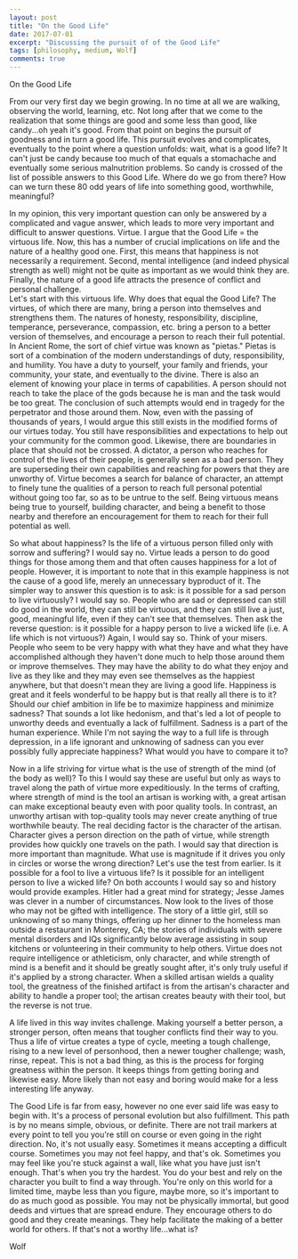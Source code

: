 ```yaml
---
layout: post
title: "On the Good Life"
date: 2017-07-01
excerpt: "Discussing the pursuit of of the Good Life"
tags: [philosophy, medium, Wolf]
comments: true
---
```


On the Good Life  
From our very first day we begin growing. In no time at all we are walking, observing the world, learning, etc. Not long after that we come to the realization that some things are good and some less than good, like candy...oh yeah it's good. From that point on begins the pursuit of goodness and in turn a good life. This pursuit evolves and complicates, eventually to the point where a question unfolds: wait, what is a good life? It can't just be candy because too much of that equals a stomachache and eventually some serious malnutrition problems. So candy is crossed of the list of possible answers to this Good Life. Where do we go from there? How can we turn these 80 odd years of life into something good, worthwhile, meaningful?  
In my opinion, this very important question can only be answered by a complicated and vague answer, which leads to more very important and difficult to answer questions. Virtue. I argue that the Good Life = the virtuous life. Now, this has a number of crucial implications on life and the nature of a healthy good one. First, this means that happiness is not necessarily a requirement. Second, mental intelligence (and indeed physical strength as well) might not be quite as important as we would think they are. Finally, the nature of a good life attracts the presence of conflict and personal challenge.  Let's start with this virtuous life. Why does that equal the Good Life? The virtues, of which there are many, bring a person into themselves and strengthens them. The natures of honesty, responsibility, discipline, temperance, perseverance, compassion, etc. bring a person to a better version of themselves, and encourage a person to reach their full potential. In Ancient Rome, the sort of chief virtue was known as "pietas." Pietas is sort of a combination of the modern understandings of duty, responsibility, and humility. You have a duty to yourself, your family and friends, your community, your state, and eventually to the divine. There is also an element of knowing your place in terms of capabilities. A person should not reach to take the place of the gods because he is man and the task would be too great. The conclusion of such attempts would end in tragedy for the perpetrator and those around them. Now, even with the passing of thousands of years, I would argue this still exists in the modified forms of our virtues today. You still have responsibilities and expectations to help out your community for the common good. Likewise, there are boundaries in place that should not be crossed. A dictator, a person who reaches for control of the lives of their people, is generally seen as a bad person. They are superseding their own capabilities and reaching for powers that they are unworthy of. Virtue becomes a search for balance of character, an attempt to finely tune the qualities of a person to reach full personal potential without going too far, so as to be untrue to the self. Being virtuous means being true to yourself, building character, and being a benefit to those nearby and therefore an encouragement for them to reach for their full potential as well.  
So what about happiness? Is the life of a virtuous person filled only with sorrow and suffering? I would say no. Virtue leads a person to do good things for those among them and that often causes happiness for a lot of people. However, it is important to note that in this example happiness is not the cause of a good life, merely an unnecessary byproduct of it. The simpler way to answer this question is to ask: is it possible for a sad person to live virtuously? I would say so. People who are sad or depressed can still do good in the world, they can still be virtuous, and they can still live a just, good, meaningful life, even if they can't see that themselves. Then ask the reverse question: is it possible for a happy person to live a wicked life (i.e. A life which is not virtuous?) Again, I would say so. Think of your misers. People who seem to be very happy with what they have and what they have accomplished although they haven't done much to help those around them or improve themselves. They may have the ability to do what they enjoy and live as they like and they may even see themselves as the happiest anywhere, but that doesn't mean they are living a good life. Happiness is great and it feels wonderful to be happy but is that really all there is to it? Should our chief ambition in life be to maximize happiness and minimize sadness? That sounds a lot like hedonism, and that's led a lot of people to unworthy deeds and eventually a lack of fulfillment. Sadness is a part of the human experience. While I'm not saying the way to a full life is through depression, in a life ignorant and unknowing of sadness can you ever possibly fully appreciate happiness? What would you have to compare it to?  
Now in a life striving for virtue what is the use of strength of the mind (of the body as well)? To this I would say these are useful but only as ways to travel along the path of virtue more expeditiously. In the terms of crafting, where strength of mind is the tool an artisan is working with, a great artisan can make exceptional beauty even with poor quality tools. In contrast, an unworthy artisan with top-quality tools may never create anything of true worthwhile beauty. The real deciding factor is the character of the artisan. Character gives a person direction on the path of virtue, while strength provides how quickly one travels on the path. I would say that direction is more important than magnitude. What use is magnitude if it drives you only in circles or worse the wrong direction? Let's use the test from earlier. Is it possible for a fool to live a virtuous life? Is it possible for an intelligent person to live a wicked life? On both accounts I would say so and history would provide examples. Hitler had a great mind for strategy; Jesse James was clever in a number of circumstances. Now look to the lives of those who may not be gifted with intelligence. The story of a little girl, still so unknowing of so many things, offering up her dinner to the homeless man outside a restaurant in Monterey, CA; the stories of individuals with severe mental disorders and IQs significantly below average assisting in soup kitchens or volunteering in their community to help others. Virtue does not require intelligence or athleticism, only character, and while strength of mind is a benefit and it should be greatly sought after, it's only truly useful if it's applied by a strong character. When a skilled artisan wields a quality tool, the greatness of the finished artifact is from the artisan's character and ability to handle a proper tool; the artisan creates beauty with their tool, but the reverse is not true.  
A life lived in this way invites challenge. Making yourself a better person, a stronger person, often means that tougher conflicts find their way to you. Thus a life of virtue creates a type of cycle, meeting a tough challenge, rising to a new level of personhood, then a newer tougher challenge; wash, rinse, repeat. This is not a bad thing, as this is the process for forging greatness within the person. It keeps things from getting boring and likewise easy. More likely than not easy and boring would make for a less interesting life anyway.  

The Good Life is far from easy, however no one ever said life was easy to begin with. It's a process of personal evolution but also fulfillment. This path is by no means simple, obvious, or definite. There are not trail markers at every point to tell you you're still on course or even going in the right direction. No, it's not usually easy. Sometimes it means accepting a difficult course. Sometimes you may not feel happy, and that's ok. Sometimes you may feel like you're stuck against a wall, like what you have just isn't enough. That's when you try the hardest. You do your best and rely on the character you built to find a way through. You're only on this world for a limited time, maybe less than you figure, maybe more, so it's important to do as much good as possible. You may not be physically immortal, but good deeds and virtues that are spread endure. They encourage others to do good and they create meanings. They help facilitate the making of a better world for others. If that's not a worthy life...what is?  
Wolf